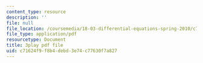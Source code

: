 ```yaml
---
content_type: resource
description: ''
file: null
file_location: /coursemedia/18-03-differential-equations-spring-2010/c71624f9f8b4debd3e74c77630f7a827_3ejfkMHr_DE.pdf
file_type: application/pdf
resourcetype: Document
title: 3play pdf file
uid: c71624f9-f8b4-debd-3e74-c77630f7a827
---
```

